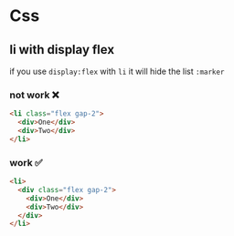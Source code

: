 # Css

## li with display flex

if you use `display:flex` with `li` it will hide the list `:marker`

### not work ❌

```html
<li class="flex gap-2">
  <div>One</div>
  <div>Two</div>
</li>
```

### work ✅

```html
<li>
  <div class="flex gap-2">
    <div>One</div>
    <div>Two</div>
  </div>
</li>
```
